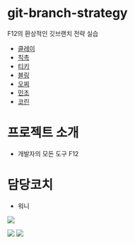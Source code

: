 # git-branch-strategy
F12의 환상적인 깃브랜치 전략 실습

- [클레이](./crew/klay.md)
- [칙촉](./crew/README.md)
- [티키](./crew/tiki.md)
- [블링](./crew/bling.md)
- [오찌](./crew/ohzzi.md)
- [민초](./mincho/mincho.md)
- [코린](./corinne/corinne.md)

# 프로젝트 소개
- 개발자의 모든 도구 F12

# 담당코치
- 워니

![](https://github.com/Kakao-tech-campus-BE/step2-BE-kakao-shop/assets/91835827/627a883a-0dfe-4003-8dcb-044826f2ba23)

<img src=“https://github.com/Kakao-tech-campus-BE/step2-BE-kakao-shop/assets/91835827/627a883a-0dfe-4003-8dcb-044826f2ba23”>

<img src=“https://github.com/JNU-econovation/sleeper/assets/91835827/d93e3529-dc07-4d4a-ae6b-faffbe912fa7”>
